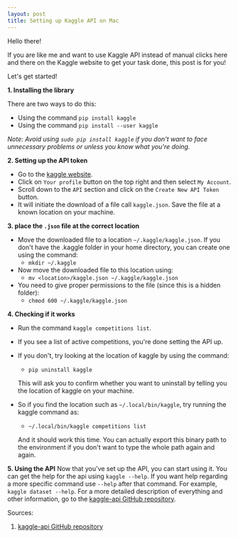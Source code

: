 ```yaml
---
layout: post
title: Setting up Kaggle API on Mac
---
```


Hello there!

If you are like me and want to use Kaggle API instead of manual clicks here and there on the Kaggle website to get your task done, this post is for you!

Let's get started!

**1. Installing the library**

There are two ways to do this:
- Using the command `pip install kaggle`
- Using the command `pip install --user kaggle`

*Note: Avoid using `sudo pip install kaggle` if you don't want to face unnecessary problems or unless you know what you're doing.*

**2. Setting up the API token**

- Go to the [kaggle website](https://www.kaggle.com).
- Click on `Your profile` button on the top right and then select `My Account`.
- Scroll down to the `API` section and click on the `Create New API Token` button.
- It will initiate the download of a file call `kaggle.json`. Save the file at a known location on your machine.

**3. place the `.json` file at the correct location**

- Move the downloaded file to a location `~/.kaggle/kaggle.json`. If you don't have the .kaggle folder in your home directory, you can create one using the command:
  - `mkdir ~/.kaggle`
- Now move the downloaded file to this location using:
  - `mv <location>/kaggle.json ~/.kaggle/kaggle.json`
- You need to give proper permissions to the file (since this is a hidden folder):
  - `chmod 600 ~/.kaggle/kaggle.json`

**4. Checking if it works**

- Run the command `kaggle competitions list`.
- If you see a list of active competitions, you're done setting the API up.
- If you don't, try looking at the location of kaggle by using the command:
  - `pip uninstall kaggle`

  This will ask you to confirm whether you want to uninstall by telling you the location of kaggle on your machine.
- So if you find the location such as `~/.local/bin/kaggle`, try running the kaggle command as:
  - `~/.local/bin/kaggle competitions list`

  And it should work this time. You can actually export this binary path to the environment if you don't want to type the whole path again and again.

**5. Using the API**
Now that you've set up the API, you can start using it. You can get the help for the api using `kaggle --help`. If you want help regarding a more specific command use `--help` after that command. For example, `kaggle dataset --help`. For a more detailed description of everything and other information, go to the [kaggle-api GitHub repository](https://github.com/Kaggle/kaggle-api).

Sources:
1. [kaggle-api GitHub repository](https://github.com/Kaggle/kaggle-api)
